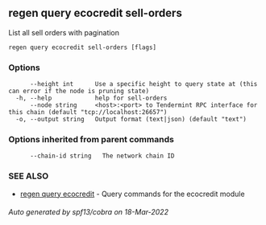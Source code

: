 ## regen query ecocredit sell-orders

List all sell orders with pagination

```
regen query ecocredit sell-orders [flags]
```

### Options

```
      --height int      Use a specific height to query state at (this can error if the node is pruning state)
  -h, --help            help for sell-orders
      --node string     <host>:<port> to Tendermint RPC interface for this chain (default "tcp://localhost:26657")
  -o, --output string   Output format (text|json) (default "text")
```

### Options inherited from parent commands

```
      --chain-id string   The network chain ID
```

### SEE ALSO

* [regen query ecocredit](regen_query_ecocredit.md)	 - Query commands for the ecocredit module

###### Auto generated by spf13/cobra on 18-Mar-2022
